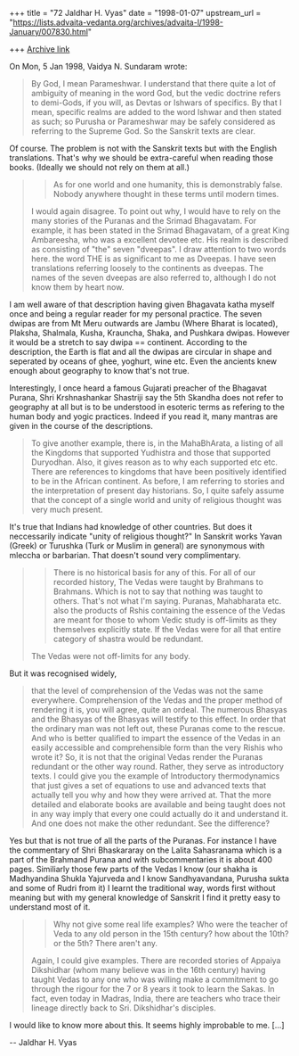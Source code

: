 +++
title = "72 Jaldhar H. Vyas"
date = "1998-01-07"
upstream_url = "https://lists.advaita-vedanta.org/archives/advaita-l/1998-January/007830.html"

+++
[Archive link](https://lists.advaita-vedanta.org/archives/advaita-l/1998-January/007830.html)

On Mon, 5 Jan 1998, Vaidya N. Sundaram wrote:

>  By God, I mean Parameshwar. I understand that there quite a lot of
> ambiguity of meaning in the word God, but the vedic doctrine refers to
> demi-Gods, if you will, as Devtas or Ishwars of specifics. By that I
> mean, specific realms are added to the word Ishwar and then stated as
> such; so Purusha or Parameshwar may be safely considered as referring to
> the Supreme God. So the Sanskrit texts are clear.
>

Of course.  The problem is not with the Sanskrit texts but with the
English translations.  That's why we should be extra-careful when reading
those books.  (Ideally we should not rely on them at all.)

>
> > As for one world and one humanity, this is demonstrably false.  Nobody
> > anywhere thought in these terms until modern times.
>
>  I would again disagree. To point out why, I would have to rely on the
> many stories of the Puranas and the Srimad Bhagavatam. For example, it has
> been stated in the Srimad Bhagavatam, of a great King Ambareesha, who was
> a excellent devotee etc. His realm is described as consisting of "the"
> seven "dveepas". I draw attention to two words here. the word THE is as
> significant to me as Dveepas. I have seen translations referring loosely
> to the continents as dveepas. The names of the seven dveepas are also
> referred to, although I do not know them by heart now.

I am well aware of that description having given Bhagavata katha
myself once and being a regular reader for my personal practice.
The seven dwipas are from Mt Meru outwards are Jambu (Where Bharat is
located), Plaksha, Shalmala, Kusha, Krauncha, Shaka, and Pushkara dwipas.
However it would be a stretch to say dwipa == continent.  According to the
description, the Earth is flat and all the dwipas are circular in shape
and seperated by oceans of ghee, yoghurt, wine etc.  Even the ancients
knew enough about geography to know that's not true.

Interestingly, I once heard a famous Gujarati preacher of the Bhagavat
Purana, Shri Krshnashankar Shastriji say the 5th Skandha does not refer to
geography at all but is to be understood in esoteric terms as refering to
the human body and yogic practices. Indeed if you read it, many mantras
are given in the course of the descriptions.

> To give another
> example, there is, in the MahaBhArata, a listing of all the Kingdoms that
> supported Yudhistra and those that supported Duryodhan. Also, it gives
> reason as to why each supported etc etc. There are references to kingdoms
> that have been positively identified to be in the African continent. As
> before, I am referring to stories and the interpretation of present day
> historians. So, I quite safely assume that the concept of a single world
> and unity of religious thought was very much present.
>

It's true that Indians had knowledge of other countries.  But does it
neccessarily indicate "unity of religious thought?"  In Sanskrit works
Yavan (Greek) or Turushka (Turk or Muslim in general) are synonymous with
mleccha or barbarian.  That doesn't sound very complimentary.

> > There is no historical basis for any of this.  For all of our recorded
> > history, The Vedas were taught by Brahmans to Brahmans.  Which is not to
> > say that nothing was taught to others.  That's not what I'm saying.
> > Puranas, Mahabharata etc. also the products of Rshis containing the
> > essence of the Vedas are meant for those to whom Vedic study is off-limits
> > as they themselves explicitly state.  If the Vedas were for all that
> > entire category of shastra would be redundant.
> >
>
>  The Vedas were not off-limits for any body.

But it was recognised widely,
> that the level of comprehension of the Vedas was not the same everywhere.
> Comprehension of the Vedas and the proper method of rendering it is, you
> will agree, quite an ordeal. The numerous Bhasyas and the Bhasyas of the
> Bhasyas will testify to this effect. In order that the ordinary man was
> not left out, these Puranas come to the rescue. And who is better
> qualified to impart the essence of the Vedas in an easily accessible and
> comprehensible form than the very Rishis who wrote it? So, it is not that
> the original Vedas render the Puranas redundant or the other way round.
> Rather, they serve as introductory texts. I could give you the example of
> Introductory thermodynamics that just gives a set of equations to use and
> advanced texts that actually tell you why and how they were arrived at.
> That the more detailed and elaborate books are available and being taught
> does not in any way imply that every one could actually do it and
> understand it. And one does not make the other redundant. See the
> difference?

Yes but that is not true of all the parts of the Puranas.  For instance I
have the commentary of Shri Bhaskararay on the Lalita Sahasranama which is
a part of the Brahmand Purana and with subcommentaries it is about 400
pages.  Similiarly those few parts of the Vedas I know (our shakha is
Madhyandina Shukla Yajurveda and I know Sandhyavandana, Purusha sukta and
some of Rudri from it) I learnt the traditional way, words first without
meaning but with my general knowledge of Sanskrit I find it pretty easy to
understand most of it.

>
> > Why not give some real life examples?  Who were the teacher of Veda to any
> > old person in the 15th century? how about the 10th? or the 5th?  There
> > aren't any.
>
>  Again, I could give examples. There are recorded stories of Appaiya
> Dikshidhar (whom many believe was in the 16th century) having taught
> Vedas to any one who was willing make a commitment to go through the
> rigour for the 7 or 8 years it took to learn the Sakas. In fact, even
> today in Madras, India, there are teachers who trace their lineage
> directly back to Sri. Dikshidhar's disciples.
>

I would like to know more about this.  It seems highly improbable to me.
[...]

--
Jaldhar H. Vyas <jaldhar at braincells.com>

